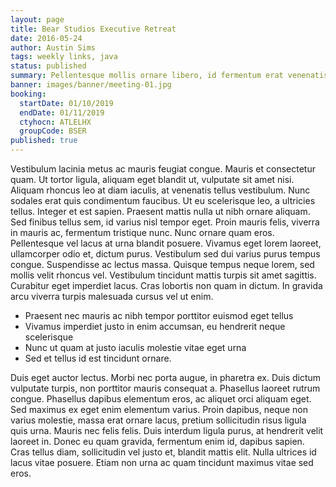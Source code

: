 ```yaml
---
layout: page
title: Bear Studios Executive Retreat
date: 2016-05-24
author: Austin Sims
tags: weekly links, java
status: published
summary: Pellentesque mollis ornare libero, id fermentum erat venenatis in.
banner: images/banner/meeting-01.jpg
booking:
  startDate: 01/10/2019
  endDate: 01/11/2019
  ctyhocn: ATLELHX
  groupCode: BSER
published: true
---
```

Vestibulum lacinia metus ac mauris feugiat congue. Mauris et consectetur quam. Ut tortor ligula, aliquam eget blandit ut, vulputate sit amet nisi. Aliquam rhoncus leo at diam iaculis, at venenatis tellus vestibulum. Nunc sodales erat quis condimentum faucibus. Ut eu scelerisque leo, a ultricies tellus. Integer et est sapien. Praesent mattis nulla ut nibh ornare aliquam. Sed finibus tellus sem, id varius nisl tempor eget. Proin mauris felis, viverra in mauris ac, fermentum tristique nunc. Nunc ornare quam eros. Pellentesque vel lacus at urna blandit posuere. Vivamus eget lorem laoreet, ullamcorper odio et, dictum purus.
Vestibulum sed dui varius purus tempus congue. Suspendisse ac lectus massa. Quisque tempus neque lorem, sed mollis velit rhoncus vel. Vestibulum tincidunt mattis turpis sit amet sagittis. Curabitur eget imperdiet lacus. Cras lobortis non quam in dictum. In gravida arcu viverra turpis malesuada cursus vel ut enim.

* Praesent nec mauris ac nibh tempor porttitor euismod eget tellus
* Vivamus imperdiet justo in enim accumsan, eu hendrerit neque scelerisque
* Nunc ut quam at justo iaculis molestie vitae eget urna
* Sed et tellus id est tincidunt ornare.

Duis eget auctor lectus. Morbi nec porta augue, in pharetra ex. Duis dictum vulputate turpis, non porttitor mauris consequat a. Phasellus laoreet rutrum congue. Phasellus dapibus elementum eros, ac aliquet orci aliquam eget. Sed maximus ex eget enim elementum varius. Proin dapibus, neque non varius molestie, massa erat ornare lacus, pretium sollicitudin risus ligula quis urna. Mauris nec felis felis. Duis interdum ligula purus, at hendrerit velit laoreet in. Donec eu quam gravida, fermentum enim id, dapibus sapien. Cras tellus diam, sollicitudin vel justo et, blandit mattis elit. Nulla ultrices id lacus vitae posuere. Etiam non urna ac quam tincidunt maximus vitae sed eros.
